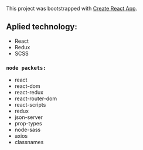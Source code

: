 This project was bootstrapped with [Create React App](https://github.com/facebook/create-react-app).
  
  ## Aplied technology:
  
  - React
  - Redux
  - SCSS
  
  ### `node packets:`
  
  - react
  - react-dom
  - react-redux
  - react-router-dom
  - react-scripts
  - redux
  - json-server
  - prop-types
  - node-sass
  - axios
  - classnames
  
